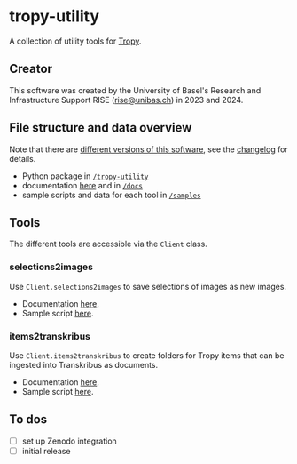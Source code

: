 # tropy-utility

A collection of utility tools for [Tropy](https://tropy.org/).

## Creator

This software was created by the University of Basel's Research and Infrastructure Support RISE (rise@unibas.ch) in 2023 and 2024.

## File structure and data overview

Note that there are [different versions of this software](https://github.com/RISE-UNIBAS/tropy-utility/releases), see the [changelog](https://github.com/RISE-UNIBAS/tropy-utility/blob/main/CHANGELOG.md) for details.

- Python package in [`/tropy-utility`](https://github.com/RISE-UNIBAS/tropy-utility/tree/main/metagrapho_tropy)
- documentation [here](https://rise-unibas.github.io/tropy-utility/) and in [`/docs`](https://github.com/RISE-UNIBAS/tropy-utility/tree/main/docs)
- sample scripts and data for each tool in [`/samples`](https://github.com/RISE-UNIBAS/tropy-utility/tree/main/samples)

## Tools

The different tools are accessible via the `Client` class.

### selections2images

Use `Client.selections2images` to save selections of images as new images.
- Documentation [here](https://rise-unibas.github.io/tropy-utility/html/index.html#tropy_utility.client.Client.selections2images).
- Sample script [here](https://github.com/RISE-UNIBAS/tropy-utility/tree/main/samples/selections2images).

### items2transkribus

Use `Client.items2transkribus` to create folders for Tropy items that can be ingested into Transkribus as documents.
- Documentation [here](https://rise-unibas.github.io/tropy-utility/html/index.html#tropy_utility.client.Client.items2transkribus).
- Sample script [here](https://github.com/RISE-UNIBAS/tropy-utility/tree/main/samples/items2transkribus).

## To dos

 - [ ] set up Zenodo integration
 - [ ] initial release
